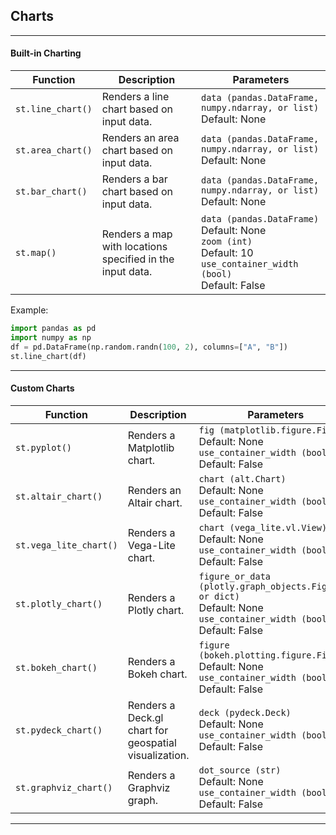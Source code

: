 ## **Charts**

---

#### **Built-in Charting**

| **Function**                   | **Description**                                                                                      | **Parameters**                                                                                                                                     |
|---------------------------------|------------------------------------------------------------------------------------------------------|-----------------------------------------------------------------------------------------------------------------------------------------------------|
| `st.line_chart()`               | Renders a line chart based on input data.                                                             | `data (pandas.DataFrame, numpy.ndarray, or list)`<br> Default: None                                                                                 |
| `st.area_chart()`               | Renders an area chart based on input data.                                                            | `data (pandas.DataFrame, numpy.ndarray, or list)`<br> Default: None                                                                                 |
| `st.bar_chart()`                | Renders a bar chart based on input data.                                                              | `data (pandas.DataFrame, numpy.ndarray, or list)`<br> Default: None                                                                                 |
| `st.map()`                      | Renders a map with locations specified in the input data.                                            | `data (pandas.DataFrame)`<br> Default: None<br> `zoom (int)`<br> Default: 10<br> `use_container_width (bool)`<br> Default: False                       |

Example:
```python
import pandas as pd
import numpy as np
df = pd.DataFrame(np.random.randn(100, 2), columns=["A", "B"])
st.line_chart(df)
```

---

#### **Custom Charts**

| **Function**                   | **Description**                                                                                      | **Parameters**                                                                                                                                     |
|---------------------------------|------------------------------------------------------------------------------------------------------|-----------------------------------------------------------------------------------------------------------------------------------------------------|
| `st.pyplot()`                   | Renders a Matplotlib chart.                                                                          | `fig (matplotlib.figure.Figure)`<br> Default: None<br> `use_container_width (bool)`<br> Default: False                                              |
| `st.altair_chart()`             | Renders an Altair chart.                                                                              | `chart (alt.Chart)`<br> Default: None<br> `use_container_width (bool)`<br> Default: False                                                          |
| `st.vega_lite_chart()`          | Renders a Vega-Lite chart.                                                                            | `chart (vega_lite.vl.View)`<br> Default: None<br> `use_container_width (bool)`<br> Default: False                                                 |
| `st.plotly_chart()`             | Renders a Plotly chart.                                                                              | `figure_or_data (plotly.graph_objects.Figure or dict)`<br> Default: None<br> `use_container_width (bool)`<br> Default: False                       |
| `st.bokeh_chart()`              | Renders a Bokeh chart.                                                                               | `figure (bokeh.plotting.figure.Figure)`<br> Default: None<br> `use_container_width (bool)`<br> Default: False                                      |
| `st.pydeck_chart()`             | Renders a Deck.gl chart for geospatial visualization.                                                 | `deck (pydeck.Deck)`<br> Default: None<br> `use_container_width (bool)`<br> Default: False                                                        |
| `st.graphviz_chart()`           | Renders a Graphviz graph.                                                                            | `dot_source (str)`<br> Default: None<br> `use_container_width (bool)`<br> Default: False                                                          |

---
